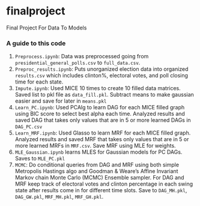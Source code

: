# finalproject
Final Project For Data To Models

### A guide to this code
1. `Preprocess.ipynb`: Data was preprocessed going from `presidential_general_polls.csv` to `full_data.csv`.
2. `Preproc_results.ipynb`: Puts unorganized election data into organized `results.csv` which includes clinton%, electoral votes, and poll closing time for each state.
2. `Impute.ipynb`: Used MICE 10 times to create 10 filled data matrices. Saved list to pkl file as `data_fill.pkl`. Subtract means to make gaussian easier and save for later in `means.pkl`
3. `Learn_PC.ipynb`: Used PCAlg to learn DAG for each MICE filled graph using BIC score to select best alpha each time. Analyzed results and saved DAG that takes only values that are in 5 or more learned DAGs in `DAG_PC.csv`
4. `Learn_MRF.ipynb`: Used Glasso to learn MRF for each MICE filled graph. Analyzed results and saved MRF that takes only values that are in 5 or more learned MRFs in `MRF.csv`. Save MRF using MLE for weights.
5. `MLE_Gaussian.ipynb` learns MLES for Gaussian models for PC DAGs. Saves to `MLE_PC.pkl`
6. `MCMC`: Do conditional queries from DAG and MRF using both simple Metropolis Hastings algo and Goodman & Weare’s Affine Invariant Markov chain Monte Carlo (MCMC) Ensemble sampler. For DAG and MRF keep track of electoral votes and clinton percentage in each swing state after results come in for different time slots. Save to `DAG_MH.pkl`, `DAG_GW.pkl`, `MRF_MH.pkl`, `MRF_GH.pkl`.
